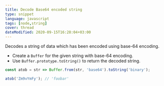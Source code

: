 ```yaml
---
title: Decode Base64 encoded string
type: snippet
language: javascript
tags: [node,string]
cover: thread
dateModified: 2020-09-15T16:28:04+03:00
---
```


Decodes a string of data which has been encoded using base-64 encoding.

- Create a `Buffer` for the given string with base-64 encoding.
- Use `Buffer.prototype.toString()` to return the decoded string.

```js
const atob = str => Buffer.from(str, 'base64').toString('binary');
```

```js
atob('Zm9vYmFy'); // 'foobar'
```